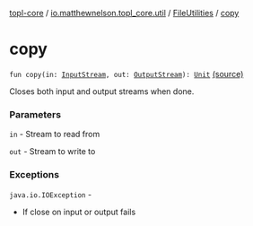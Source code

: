 [topl-core](../../index.md) / [io.matthewnelson.topl_core.util](../index.md) / [FileUtilities](index.md) / [copy](./copy.md)

# copy

`fun copy(in: `[`InputStream`](https://docs.oracle.com/javase/6/docs/api/java/io/InputStream.html)`, out: `[`OutputStream`](https://docs.oracle.com/javase/6/docs/api/java/io/OutputStream.html)`): `[`Unit`](https://kotlinlang.org/api/latest/jvm/stdlib/kotlin/-unit/index.html) [(source)](https://github.com/05nelsonm/TorOnionProxyLibrary-Android/blob/master/topl-core/src/main/java/io/matthewnelson/topl_core/util/FileUtilities.kt#L175)

Closes both input and output streams when done.

### Parameters

`in` - Stream to read from

`out` - Stream to write to

### Exceptions

`java.io.IOException` -
* If close on input or output fails
